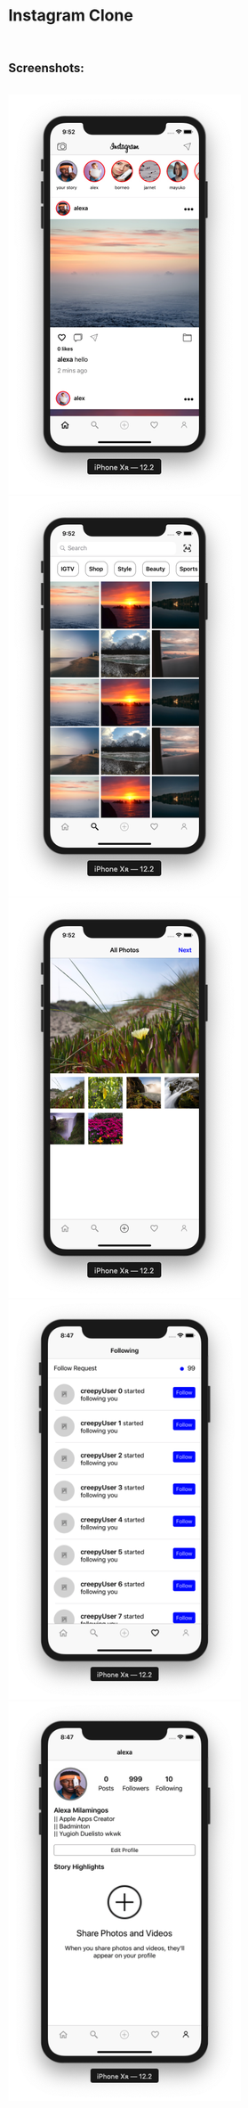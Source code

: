 # Instagram Clone
<br>
<h2>Screenshots:</h2>
<br>
<img src="https://raw.githubusercontent.com/erthru/Instagram-Clone/master/ss1.png" width="418px" height="718px" >
<br>
<img src="https://raw.githubusercontent.com/erthru/Instagram-Clone/master/ss2.png" width="418px" height="718px" >
<br>
<img src="https://raw.githubusercontent.com/erthru/Instagram-Clone/master/ss3.png" width="418px" height="718px" > 
<br>
<img src="https://raw.githubusercontent.com/erthru/Instagram-Clone/master/ss4.png" width="418px" height="718px" > 
<br>
<img src="https://raw.githubusercontent.com/erthru/Instagram-Clone/master/ss5.png" width="418px" height="718px" > 
<br>
